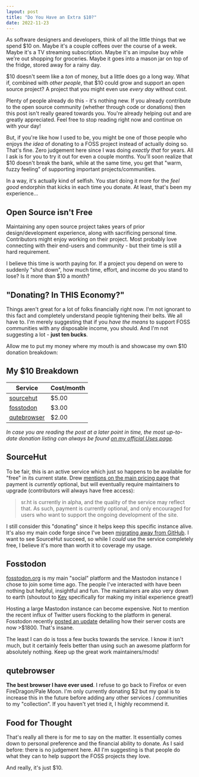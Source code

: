 ```yaml
---
layout: post
title: "Do You Have an Extra $10?"
date: 2022-11-23
---
```



As software designers and developers, think of all the little things that we spend $10 on. Maybe it's a couple coffees over the course of a week. Maybe it's a TV streaming subscription. Maybe it's an impulse buy while we're out shopping for groceries. Maybe it goes into a mason jar on top of the fridge, stored away for a rainy day.

$10 doesn't seem like a *ton* of money, but a little does go a long way. What if, combined with *other people*, that $10 could grow and support an open source project? A project that you might even use *every day* without cost. 

Plenty of people already do this - it's nothing new. If you already contribute to the open source community (whether through code or donations) then this post isn't really geared towards you. You're already helping out and are greatly appreciated. Feel free to stop reading right now and continue on with your day!

But, if you're like how I used to be, you might be one of those people who enjoys *the idea* of donating to a FOSS project instead of actually doing so. That's fine. Zero judgement here since I was doing *exactly that* for years. All I ask is for you to try it out for even a couple months. You'll soon realize that $10 doesn't break the bank, while at the same time, you get that "warm, fuzzy feeling" of supporting important projects/communities.

In a way, it's actually kind of selfish. You start doing it more for the *feel good* endorphin that kicks in each time you donate. At least, that's been my experience...

## Open Source isn't Free

Maintaining any open source project takes years of prior design/development experience, along with sacrificing personal time. Contributors might enjoy working on their project. Most probably love connecting with their end-users and community - but their time is still a hard requirement.

I believe this time is worth paying for. If a project you depend on were to suddenly "shut down", how much time, effort, and income do you stand to lose? Is it more than $10 a month?

## "Donating? In THIS Economy?"

Things aren't great for a lot of folks financially right now. I'm not ignorant to this fact and completely understand people tightening their belts. We all have to. I'm merely suggesting that if you *have the means* to support FOSS communities with any disposable income, you should. And I'm not suggesting a lot - **just ten bucks**.

Allow me to put my money where my mouth is and showcase my own $10 donation breakdown:

## My $10 Breakdown

|Service|Cost/month|
|-------|--------------|
|[sourcehut](https://sourcehut.org)|$5.00|
|[fosstodon](https://fosstodon.org)|$3.00|
|[qutebrowser](https://qutebrowser.org)|$2.00|

*In case you are reading the post at a later point in time, the most up-to-date donation listing can always be found [on my official Uses page](/uses/).*

## SourceHut

To be fair, this is an active service which just so happens to be available for "free" in its current state. Drew [mentions on the main pricing page](https://sourcehut.org/pricing/) that payment is *currently* optional, but will eventually require maintainers to upgrade (contributors will always have free access):

> sr.ht is currently in alpha, and the quality of the service may reflect that. As such, payment is currently optional, and only encouraged for users who want to support the ongoing development of the site. 

I still consider this "donating" since it helps keep this specific instance alive. It's also my main code forge since I've been [migrating away from GitHub](/srht2/). I want to see SourceHut succeed, so while I *could* use the service completely free, I believe it's more than worth it to coverage my usage.

## Fosstodon

[fosstodon.org](https://fosstodon.org) is my main "social" platform and the Mastodon instance I chose to join some time ago. The people I've interacted with have been nothing but helpful, insightful and fun. The maintainers are also very down to earth (shoutout to [Kev](https://kevquirk.com/) specifically for making my initial experience great!)

Hosting a large Mastodon instance can become expensive. Not to mention the recent influx of Twitter users flocking to the platform in general. Fosstodon recently [posted an update](https://hub.fosstodon.org/more-upgrades-twitter-storm/) detailing how their server costs are now >$1800. That's insane.

The least I can do is toss a few bucks towards the service. I know it isn't much, but it certainly feels better than using such an awesome platform for absolutely nothing. Keep up the great work maintainers/mods!

## qutebrowser

**The best browser I have ever used**. I refuse to go back to Firefox or even FireDragon/Pale Moon. I'm only currently donating $2 but my goal is to increase this in the future before adding any other services / communities to my "collection". If you haven't yet tried it, I highly recommend it.

## Food for Thought

That's really all there is for me to say on the matter. It essentially comes down to personal preference and the financial ability to donate. As I said before: there is no judgement here. All I'm suggesting is that people do what they can to help support the FOSS projects they love.

And really, it's just $10.
